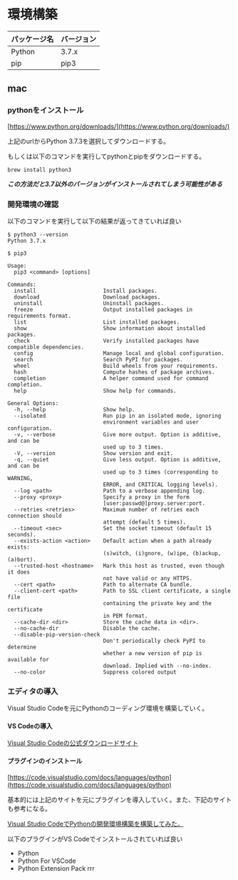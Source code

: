 # 環境構築
パッケージ名 | バージョン
:-- | :--
Python | 3.7.x
pip | pip3

## mac
### pythonをインストール
[https://www.python.org/downloads/](https://www.python.org/downloads/)

上記のurlからPython 3.7.3を選択してダウンロードする。

もしくは以下のコマンドを実行してpythonとpipをダウンロードする。

```
brew install python3
```

***この方法だと3.7以外のバージョンがインストールされてしまう可能性がある***

### 開発環境の確認
以下のコマンドを実行して以下の結果が返ってきていれば良い

```
$ python3 --version
Python 3.7.x
```
```
$ pip3

Usage:   
  pip3 <command> [options]

Commands:
  install                     Install packages.
  download                    Download packages.
  uninstall                   Uninstall packages.
  freeze                      Output installed packages in requirements format.
  list                        List installed packages.
  show                        Show information about installed packages.
  check                       Verify installed packages have compatible dependencies.
  config                      Manage local and global configuration.
  search                      Search PyPI for packages.
  wheel                       Build wheels from your requirements.
  hash                        Compute hashes of package archives.
  completion                  A helper command used for command completion.
  help                        Show help for commands.

General Options:
  -h, --help                  Show help.
  --isolated                  Run pip in an isolated mode, ignoring
                              environment variables and user configuration.
  -v, --verbose               Give more output. Option is additive, and can be
                              used up to 3 times.
  -V, --version               Show version and exit.
  -q, --quiet                 Give less output. Option is additive, and can be
                              used up to 3 times (corresponding to WARNING,
                              ERROR, and CRITICAL logging levels).
  --log <path>                Path to a verbose appending log.
  --proxy <proxy>             Specify a proxy in the form
                              [user:passwd@]proxy.server:port.
  --retries <retries>         Maximum number of retries each connection should
                              attempt (default 5 times).
  --timeout <sec>             Set the socket timeout (default 15 seconds).
  --exists-action <action>    Default action when a path already exists:
                              (s)witch, (i)gnore, (w)ipe, (b)ackup, (a)bort).
  --trusted-host <hostname>   Mark this host as trusted, even though it does
                              not have valid or any HTTPS.
  --cert <path>               Path to alternate CA bundle.
  --client-cert <path>        Path to SSL client certificate, a single file
                              containing the private key and the certificate
                              in PEM format.
  --cache-dir <dir>           Store the cache data in <dir>.
  --no-cache-dir              Disable the cache.
  --disable-pip-version-check
                              Don't periodically check PyPI to determine
                              whether a new version of pip is available for
                              download. Implied with --no-index.
  --no-color                  Suppress colored output
```

### エディタの導入
Visual Studio Codeを元にPythonのコーディング環境を構築していく。
#### VS Codeの導入
[Visual Studio Codeの公式ダウンロードサイト](https://code.visualstudio.com/)

#### プラグインのインストール
[https://code.visualstudio.com/docs/languages/python](https://code.visualstudio.com/docs/languages/python)

基本的には上記のサイトを元にプラグインを導入していく。また、下記のサイトも参考になる。

[Visual Studio CodeでPythonの開発環境構築を構築してみた。](https://dev.classmethod.jp/tool/python-pyenv-vscode/)

以下のプラグインがVS Codeでインストールされていれば良い

- Python
- Python For VSCode
- Python Extension Pack
rrr